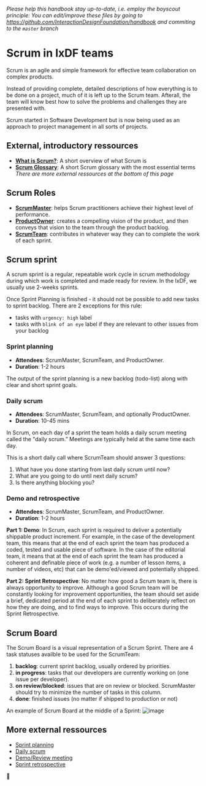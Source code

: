 _Please help this handbook stay up-to-date, i.e. employ the boyscout principle: You can edit/improve these files by going to https://github.com/InteractionDesignFoundation/handbook and commiting to the `master` branch_

# Scrum in IxDF teams

Scrum is an agile and simple framework for effective team collaboration on complex products.

Instead of providing complete, detailed descriptions of how everything is to be done on a project,
much of it is left up to the Scrum team. Afterall, the team will know best how to solve the problems and challenges they are presented with.

Scrum started in Software Development but is now being used as an approach to project management in all sorts of projects.

## External, introductory ressources

- **[What is Scrum?](https://www.scrum.org/resources/what-is-scrum)**: A short overview of what Scrum is
- **[Scrum Glossary](https://www.scrum.org/resources/scrum-glossary)**: A short Scrum glossary with the most essential terms
  _There are more external ressources at the bottom of this page_

## Scrum Roles

- **[ScrumMaster](scrumMaster.md)**: helps Scrum practitioners achieve their highest level of performance.
- **[ProductOwner](productOwner.md)**: creates a compelling vision of the product, and then conveys that vision to the team through the product backlog.
- **[ScrumTeam](scrumTeam.md)**: contributes in whatever way they can to complete the work of each sprint.

## Scrum sprint

A scrum sprint is a regular, repeatable work cycle in scrum methodology during which work is completed and made ready for review.
In the IxDF, we usually use 2-weeks sprints.

Once Sprint Planning is finished - it should not be possible to add new tasks to sprint backlog. There are 2 exceptions for this rule:

- tasks with `urgency: high` label
- tasks with `blink of an eye` label if they are relevant to other issues from your backlog

### Sprint planning

- **Attendees**: ScrumMaster, ScrumTeam, and ProductOwner.
- **Duration**: 1-2 hours

The output of the sprint planning is a new backlog (todo-list) along with clear and short sprint goals.

### Daily scrum

- **Attendees**: ScrumMaster, ScrumTeam, and optionally ProductOwner.
- **Duration**: 10-45 mins

In Scrum, on each day of a sprint the team holds a daily scrum meeting called the "daily scrum.”
Meetings are typically held at the same time each day.

This is a short daily call where ScrumTeam should answer 3 questions:

1.  What have you done starting from last daily scrum until now?
1.  What are you going to do until next daily scrum?
1.  Is there anything blocking you?

### Demo and retrospective

- **Attendees**: ScrumMaster, ScrumTeam, and ProductOwner.
- **Duration**: 1-2 hours

**Part 1: Demo**:
In Scrum, each sprint is required to deliver a potentially shippable product increment.
For example, in the case of the development team, this means that at the end of each sprint the team has produced a coded, tested and usable piece of software. In the case of the editorial team, it means that at the end of each sprint the team has produced a coherent and definable piece of work (e.g. a number of lesson items, a number of videos, etc) that can be demo'ed/viewed and potentially shipped.

**Part 2: Sprint Retrospective**:
No matter how good a Scrum team is, there is always opportunity to improve.
Although a good Scrum team will be constantly looking for improvement opportunities, the team should set aside a brief, dedicated period at the end of each sprint to deliberately reflect on how they are doing, and to find ways to improve.
This occurs during the Sprint Retrospective.

## Scrum Board

The Scrum Board is a visual representation of a Scrum Sprint.
There are 4 task statuses availble to be used for the ScrumTeam:

1.  **backlog**: current sprint backlog, usually ordered by priorities.
1.  **in progress**: tasks that our developers are currently working on (one issue per developer).
1.  **on review/blocked**: issues that are on review or blocked. ScrumMaster should try to minimize the number of tasks in this column.
1.  **done**: finished issues (no matter if shipped to production or not)

An example of Scrum Board at the middle of a Sprint:
![image](https://user-images.githubusercontent.com/5278175/35347434-28fb2300-0146-11e8-87f2-0ab9dbc24a66.png)

## More external ressources

- [Sprint planning](https://www.mountaingoatsoftware.com/agile/scrum/meetings/sprint-planning-meeting)
- [Daily scrum](https://www.mountaingoatsoftware.com/agile/scrum/meetings/daily-scrum)
- [Demo/Review meeting](https://www.mountaingoatsoftware.com/agile/scrum/meetings/sprint-review-meeting)
- [Sprint retrospective](https://www.mountaingoatsoftware.com/agile/scrum/meetings/sprint-retrospective)

🦄
